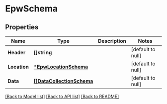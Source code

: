 # EpwSchema

## Properties
Name | Type | Description | Notes
------------ | ------------- | ------------- | -------------
**Header** | **[]string** |  | [default to null]
**Location** | [***EpwLocationSchema**](EpwLocationSchema.md) |  | [default to null]
**Data** | [**[]DataCollectionSchema**](DataCollectionSchema.md) |  | [default to null]

[[Back to Model list]](../README.md#documentation-for-models) [[Back to API list]](../README.md#documentation-for-api-endpoints) [[Back to README]](../README.md)



